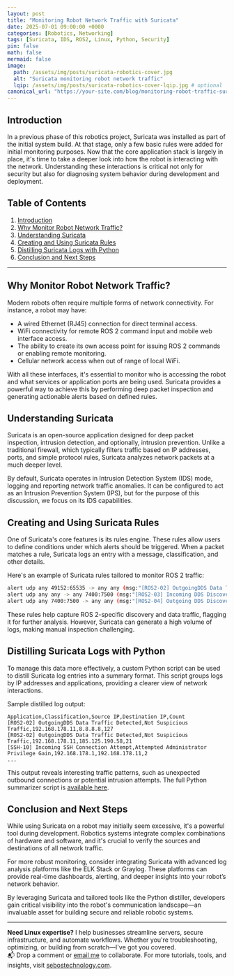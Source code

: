 ```yaml
---
layout: post
title: "Monitoring Robot Network Traffic with Suricata"
date: 2025-07-01 09:00:00 +0000
categories: [Robotics, Networking]
tags: [Suricata, IDS, ROS2, Linux, Python, Security]
pin: false
math: false
mermaid: false
image:
  path: /assets/img/posts/suricata-robotics-cover.jpg
  alt: "Suricata monitoring robot network traffic"
  lqip: /assets/img/posts/suricata-robotics-cover-lqip.jpg # optional
canonical_url: "https://your-site.com/blog/monitoring-robot-traffic-suricata"
---
```

## Introduction

In a previous phase of this robotics project, Suricata was installed as part of the initial system build. At that stage, only a few basic rules were added for initial monitoring purposes. Now that the core application stack is largely in place, it's time to take a deeper look into how the robot is interacting with the network. Understanding these interactions is critical not only for security but also for diagnosing system behavior during development and deployment.

## Table of Contents

1. [Introduction](#introduction)
2. [Why Monitor Robot Network Traffic?](#why-monitor-robot-network-traffic)
3. [Understanding Suricata](#understanding-suricata)
4. [Creating and Using Suricata Rules](#creating-and-using-suricata-rules)
5. [Distilling Suricata Logs with Python](#distilling-suricata-logs-with-python)
6. [Conclusion and Next Steps](#conclusion-and-next-steps)

---


## Why Monitor Robot Network Traffic?

Modern robots often require multiple forms of network connectivity. For instance, a robot may have:

* A wired Ethernet (RJ45) connection for direct terminal access.
* WiFi connectivity for remote ROS 2 command input and mobile web interface access.
* The ability to create its own access point for issuing ROS 2 commands or enabling remote monitoring.
* Cellular network access when out of range of local WiFi.

With all these interfaces, it's essential to monitor who is accessing the robot and what services or application ports are being used. Suricata provides a powerful way to achieve this by performing deep packet inspection and generating actionable alerts based on defined rules.

## Understanding Suricata

Suricata is an open-source application designed for deep packet inspection, intrusion detection, and optionally, intrusion prevention. Unlike a traditional firewall, which typically filters traffic based on IP addresses, ports, and simple protocol rules, Suricata analyzes network packets at a much deeper level.

By default, Suricata operates in Intrusion Detection System (IDS) mode, logging and reporting network traffic anomalies. It can be configured to act as an Intrusion Prevention System (IPS), but for the purpose of this discussion, we focus on its IDS capabilities.

## Creating and Using Suricata Rules

One of Suricata's core features is its rules engine. These rules allow users to define conditions under which alerts should be triggered. When a packet matches a rule, Suricata logs an entry with a message, classification, and other details.

Here's an example of Suricata rules tailored to monitor ROS 2 traffic:

```bash
alert udp any 49152:65535 -> any any (msg:"[ROS2-02] OutgoingDDS Data Traffic Detected"; sid:100002; rev:1; classtype:not-suspicious;)
alert udp any any -> any 7400:7500 (msg:"[ROS2-03] Incoming DDS Discovery Traffic to ROS2 Node"; sid:100001; rev:2; classtype:not-suspicious;)
alert udp any 7400:7500 -> any any (msg:"[ROS2-04] Outgoing DDS Discovery Packet from ROS2 Node"; sid:100003; rev:1; classtype:not-suspicious;)
```

These rules help capture ROS 2-specific discovery and data traffic, flagging it for further analysis. However, Suricata can generate a high volume of logs, making manual inspection challenging.

## Distilling Suricata Logs with Python

To manage this data more effectively, a custom Python script can be used to distill Suricata log entries into a summary format. This script groups logs by IP addresses and applications, providing a clearer view of network interactions.

Sample distilled log output:

```csv
Application,Classification,Source IP,Destination IP,Count
[ROS2-02] OutgoingDDS Data Traffic Detected,Not Suspicious Traffic,192.168.178.11,8.8.8.8,127
[ROS2-02] OutgoingDDS Data Traffic Detected,Not Suspicious Traffic,192.168.178.11,185.125.190.58,21
[SSH-10] Incoming SSH Connection Attempt,Attempted Administrator Privilege Gain,192.168.178.1,192.168.178.11,2
...
```

This output reveals interesting traffic patterns, such as unexpected outbound connections or potential intrusion attempts. The full Python summarizer script is [available here](#).

## Conclusion and Next Steps

While using Suricata on a robot may initially seem excessive, it's a powerful tool during development. Robotics systems integrate complex combinations of hardware and software, and it's crucial to verify the sources and destinations of all network traffic.

For more robust monitoring, consider integrating Suricata with advanced log analysis platforms like the ELK Stack or Graylog. These platforms can provide real-time dashboards, alerting, and deeper insights into your robot’s network behavior.

By leveraging Suricata and tailored tools like the Python distiller, developers gain critical visibility into the robot's communication landscape—an invaluable asset for building secure and reliable robotic systems.

---
**Need Linux expertise?** I help businesses streamline servers, secure infrastructure, and automate workflows. Whether you're troubleshooting, optimizing, or building from scratch—I've got you covered.  
📬 Drop a comment or [email me](mailto:info@sebostechnology.com) to collaborate. For more tutorials, tools, and insights, visit [sebostechnology.com](https://sebostechnology.com).